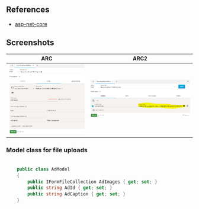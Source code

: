 ## References

* [asp-net-core](http://fiyazhasan.me/story-of-file-uploading-in-asp-net-core-part-i-mvc/)

## Screenshots

| ARC | ARC2 
| --- | --- 
| ![postman](screenshots/1.PNG?raw=true ) | ![postman](screenshots/2.PNG?raw=true )


### Model class for file uploads

```csharp

    public class AdModel
    {
        public IFormFileCollection AdImages { get; set; }
        public string AdId { get; set; }
        public string AdCaption { get; set; }
    }

```

